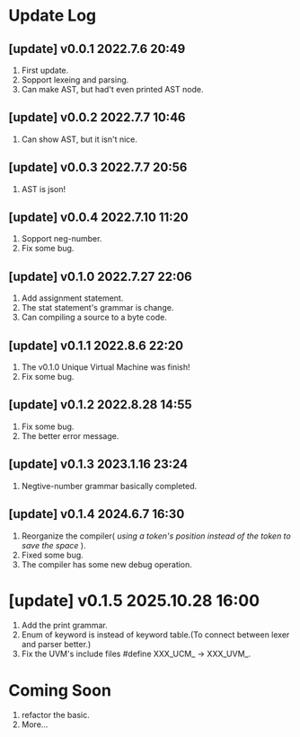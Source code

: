 # Update Log

## [update] v0.0.1 2022.7.6 20:49
1. First update.
2. Sopport lexeing and parsing.
3. Can make AST, but had't even printed AST node. 

## [update] v0.0.2 2022.7.7 10:46
1. Can show AST, but it isn't nice.

## [update] v0.0.3 2022.7.7 20:56
1. AST is json!

## [update] v0.0.4 2022.7.10 11:20
1. Sopport neg-number.
2. Fix some bug.

## [update] v0.1.0 2022.7.27 22:06
1. Add assignment statement.
2. The stat statement's grammar is change.
3. Can compiling a source to a byte code.

## [update] v0.1.1 2022.8.6 22:20
1. The v0.1.0 Unique Virtual Machine was finish!
2. Fix some bug.

## [update] v0.1.2 2022.8.28 14:55
1. Fix some bug.
2. The better error message.

## [update] v0.1.3 2023.1.16 23:24
1. Negtive-number grammar basically completed.
   
## [update] v0.1.4 2024.6.7 16:30 
1. Reorganize the compiler( *using a token's position instead of the token to save the space* ).
2. Fixed some bug.
3. The compiler has some new debug operation. 

# [update] v0.1.5 2025.10.28 16:00
1. Add the print grammar.
2. Enum of keyword is instead of keyword table.(To connect between lexer and parser better.)
3. Fix the UVM's include files #define XXX_UCM_ -> XXX_UVM_.

# Coming Soon
1. refactor the basic.
2. More...